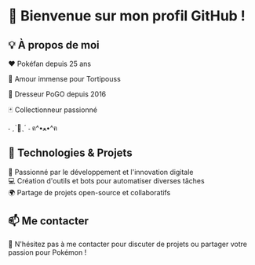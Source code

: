 # 👋 Bienvenue sur mon profil GitHub !



## 💡 À propos de moi

❤️ Pokéfan depuis 25 ans

🌱 Amour immense pour Tortipouss

🥇 Dresseur PoGO depuis 2016


🃏 Collectionneur passionné

˗ ˏˋ🌟ˎˊ ˗
 ฅ^•ﻌ•^ฅ



## 🔧 Technologies & Projets

🚀 Passionné par le développement et l'innovation digitale  
💻 Création d'outils et bots pour automatiser diverses tâches  
🌍 Partage de projets open-source et collaboratifs  


## 📫 Me contacter

💬 N'hésitez pas à me contacter pour discuter de projets ou partager votre passion pour Pokémon !

